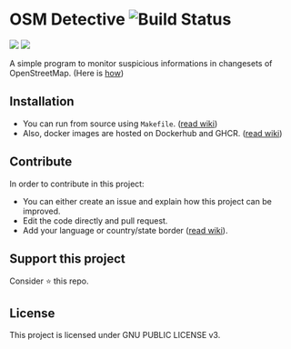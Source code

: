 # OSM Detective ![Build Status](https://github.com/dearrude/osm-detective/actions/workflows/docker.yml/badge.svg)

<div style="align:center">
  <img src="https://assets.gitlab-static.net/uploads/-/system/project/avatar/21122891/osm_dec2.png" />
  <img src="https://i.imgur.com/uBmowBX.png" />
</div>

A simple program to monitor suspicious informations in changesets of OpenStreetMap. (Here is [how](https://github.com/DearRude/osm-detective/wiki/Importance-Grade))


## Installation
- You can run from source using `Makefile`. ([read wiki](https://github.com//dearrude/osm-detective/wiki/Installation#from-source))
- Also, docker images are hosted on Dockerhub and GHCR. ([read wiki](https://github.com//dearrude/osm-detective/wiki/Installation#docker))


## Contribute
In order to contribute in this project:

- You can either create an issue and explain how this project can be improved.
- Edit the code directly and pull request.
- Add your language or country/state border ([read wiki](https://github.com/DearRude/osm-detective/wiki/Add-language-or-border)).


## Support this project
Consider :star: this repo.

## License
This project is licensed under GNU PUBLIC LICENSE v3.

